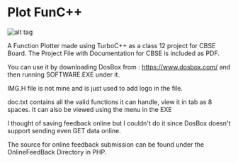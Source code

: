 # Plot FunC++

![alt tag](https://raw.githubusercontent.com/iamkunal/FunC/master/logo.bmp)

A Function Plotter made using TurboC++ as a class 12 project for CBSE Board. The Project File with Documentation for CBSE is included as PDF.

You can use it by downloading DosBox from : https://www.dosbox.com/
and then running SOFTWARE.EXE under it.

IMG.H file is not mine and is just used to add logo in the file.

doc.txt contains all the valid functions it can handle, view it in tab as 8 spaces. It can also be viewed using the menu in the EXE

I thought of saving feedback online but I couldn't do it since DosBox doesn't support sending even GET data online.

The source for online feedback submission can be found under the OnlineFeedBack Directory in PHP.
